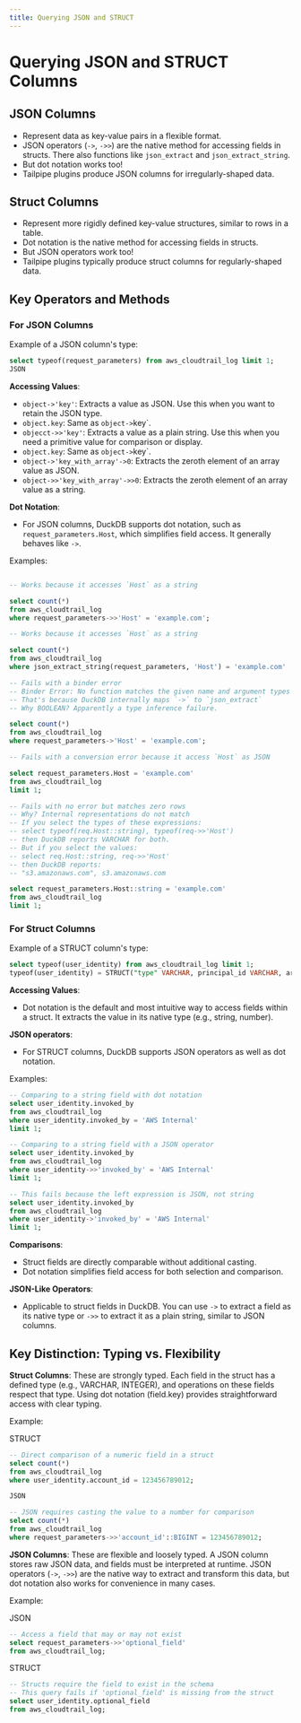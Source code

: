 ```yaml
---
title: Querying JSON and STRUCT
---
```


# Querying JSON and STRUCT Columns

## JSON Columns
- Represent data as key-value pairs in a flexible format.
- JSON operators (`->`, `->>`) are the native method for accessing fields in structs. There also functions like `json_extract` and `json_extract_string`.
- But dot notation works too!
- Tailpipe plugins produce JSON columns for irregularly-shaped data.

## Struct Columns
- Represent more rigidly defined key-value structures, similar to rows in a table.
- Dot notation is the native method for accessing fields in structs.
- But JSON operators work too!
- Tailpipe plugins typically produce struct columns for regularly-shaped data.

## Key Operators and Methods

### For JSON Columns

Example of a JSON column's type:
```sql
select typeof(request_parameters) from aws_cloudtrail_log limit 1;
JSON
```

**Accessing Values**:
- `object->'key'`: Extracts a value as JSON. Use this when you want to retain the JSON type.
- `object.key`: Same as `object->`key`.
- `objecct->>'key'`: Extracts a value as a plain string. Use this when you need a primitive value for comparison or display.
- `object.key`: Same as `object->`key`.
- `object->'key_with_array'->0`: Extracts the zeroth element of an array value as JSON.
- `object->>'key_with_array'->>0`: Extracts the zeroth element of an array value as a string.

**Dot Notation**:
- For JSON columns, DuckDB supports dot notation, such as `request_parameters.Host`, which simplifies field access. It generally behaves like `->`.

Examples:
```sql

-- Works because it accesses `Host` as a string

select count(*)
from aws_cloudtrail_log
where request_parameters->>'Host' = 'example.com';

-- Works because it accesses `Host` as a string

select count(*) 
from aws_cloudtrail_log
where json_extract_string(request_parameters, 'Host') = 'example.com'

-- Fails with a binder error
-- Binder Error: No function matches the given name and argument types 'json_extract(JSON, BOOLEAN)'
-- That's because DuckDB internally maps `->` to `json_extract` 
-- Why BOOLEAN? Apparently a type inference failure.

select count(*)
from aws_cloudtrail_log
where request_parameters->'Host' = 'example.com';

-- Fails with a conversion error because it access `Host` as JSON

select request_parameters.Host = 'example.com'
from aws_cloudtrail_log
limit 1;

-- Fails with no error but matches zero rows
-- Why? Internal representations do not match
-- If you select the types of these expressions:
-- select typeof(req.Host::string), typeof(req->>'Host')
-- then DuckDB reports VARCHAR for both.
-- But if you select the values:
-- select req.Host::string, req->>'Host'
-- then DuckDB reports:
-- "s3.amazonaws.com", s3.amazonaws.com

select request_parameters.Host::string = 'example.com'
from aws_cloudtrail_log
limit 1;

```

### For Struct Columns

Example of a STRUCT column's type:
```sql
select typeof(user_identity) from aws_cloudtrail_log limit 1;
typeof(user_identity) = STRUCT("type" VARCHAR, principal_id VARCHAR, arn VARCHAR, account_id VARCHAR, access_key_id VARCHAR, user_name VARCHAR, session_context STRUCT(attributes STRUCT(mfa_authenticated VARCHAR, creation_date BIGINT), 
```

**Accessing Values**:
- Dot notation is the default and most intuitive way to access fields within a struct. It extracts the value in its native type (e.g., string, number).

**JSON operators**:
- For STRUCT columns, DuckDB supports JSON operators as well as dot notation.

Examples:
```sql
-- Comparing to a string field with dot notation
select user_identity.invoked_by
from aws_cloudtrail_log
where user_identity.invoked_by = 'AWS Internal'
limit 1;

-- Comparing to a string field with a JSON operator
select user_identity.invoked_by
from aws_cloudtrail_log
where user_identity->>'invoked_by' = 'AWS Internal'
limit 1;

-- This fails because the left expression is JSON, not string
select user_identity.invoked_by
from aws_cloudtrail_log
where user_identity->'invoked_by' = 'AWS Internal'
limit 1;
```

**Comparisons**:
- Struct fields are directly comparable without additional casting.
- Dot notation simplifies field access for both selection and comparison.

**JSON-Like Operators**:
- Applicable to struct fields in DuckDB. You can use `->` to extract a field as its native type or `->>` to extract it as a plain string, similar to JSON columns.

## Key Distinction: Typing vs. Flexibility

**Struct Columns**: These are strongly typed. Each field in the struct has a defined type (e.g., VARCHAR, INTEGER), and operations on these fields respect that type. Using dot notation (field.key) provides straightforward access with clear typing.

Example:

STRUCT

```sql
-- Direct comparison of a numeric field in a struct
select count(*)
from aws_cloudtrail_log
where user_identity.account_id = 123456789012;

JSON

-- JSON requires casting the value to a number for comparison
select count(*)
from aws_cloudtrail_log
where request_parameters->>'account_id'::BIGINT = 123456789012;
```

**JSON Columns**: These are flexible and loosely typed. A JSON column stores raw JSON data, and fields must be interpreted at runtime. JSON operators (`->`, `->>`) are the native way to extract and transform this data, but dot notation also works for convenience in many cases.

Example:

JSON

```sql
-- Access a field that may or may not exist
select request_parameters->>'optional_field'
from aws_cloudtrail_log;
```

STRUCT

```sql
-- Structs require the field to exist in the schema
-- This query fails if 'optional_field' is missing from the struct
select user_identity.optional_field
from aws_cloudtrail_log;
```



